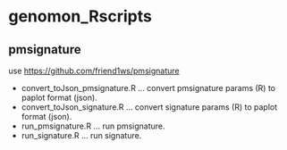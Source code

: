 # genomon_Rscripts

## pmsignature

 use https://github.com/friend1ws/pmsignature
 
 - convert_toJson_pmsignature.R ... convert pmsignature params (R) to paplot format (json).
 - convert_toJson_signature.R ... convert signature params (R) to paplot format (json).
 - run_pmsignature.R ... run pmsignature.
 - run_signature.R ... run signature.


